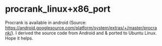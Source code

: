 procrank_linux+x86_port
=======================

Procrank is available in android (Source: https://android.googlesource.com/platform/system/extras/+/master/procrank/). I derived the source code from Android and &amp; ported to Ubuntu Linux. Hope it helps.
